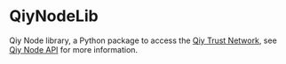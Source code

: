 # QiyNodeLib

Qiy Node library, a Python package to access the [Qiy Trust Network](https://github.com/qiyfoundation/Qiy-Scheme/blob/topic/Qiy-Scheme-v1.1/High-Level%20Architectural%20Overview.md), see [Qiy Node API](https://qiy.api.digital-me.nl) for more information.

